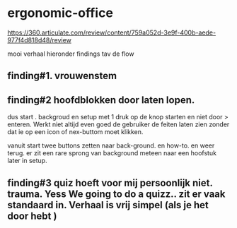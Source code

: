 # ergonomic-office
https://360.articulate.com/review/content/759a052d-3e9f-400b-aede-977f4d818d48/review

mooi verhaal hieronder findings tav de flow

## finding#1.  vrouwenstem 

## finding#2  hoofdblokken door laten lopen.  
dus start . backgroud en setup  met 1 druk op de knop starten en niet door > enteren. Werkt niet altijd even goed
de gebruiker de feiten laten zien zonder dat ie op een icon of nex-buttom moet klikken. 

vanuit start twee buttons zetten naar back-ground. en how-to.  en weer terug.   er zit een rare sprong van background meteen naar een hoofstuk later in setup.

## finding#3  quiz hoeft voor mij persoonlijk niet.  trauma. Yess We going to do a quizz..  zit er vaak standaard in.   Verhaal is vrij simpel (als je het door hebt )


